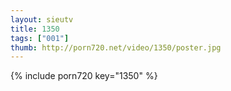 ```yaml
--- 
layout: sieutv
title: 1350
tags: ["001"]
thumb: http://porn720.net/video/1350/poster.jpg
---
```

{% include porn720 key="1350" %} 
